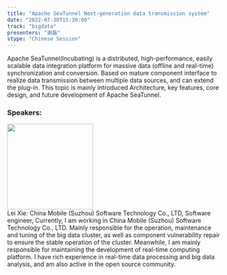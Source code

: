 ```yaml
---
title: "Apache SeaTunnel Next-generation data transmission system"
date: "2022-07-30T15:30:00"
track: "bigdata"
presenters: "谢磊"
stype: "Chinese Session"
---
```

Apache SeaTunnel(Incubating) is a distributed, high-performance, easily scalable data integration platform for massive data (offline and real-time) synchronization and conversion. Based on mature component interface to realize data transmission between multiple data sources, and can extend the plug-in. This topic is mainly introduced
Architecture, key features, core design, and future development of Apache SeaTunnel.
 ### Speakers: 
 <img src="images/speaker/1249.png" width="200" /><br>Lei Xie: China Mobile (Suzhou) Software Technology Co., LTD, Software engineer, Currently, I am working in China Mobile (Suzhou) Software Technology Co., LTD. Mainly responsible for the operation, maintenance and tuning of the big data cluster, as well as component vulnerability repair to ensure the stable operation of the cluster. Meanwhile, I am mainly responsible for maintaining the development of real-time computing platform. I have rich experience in real-time data processing and big data analysis, and am also active in the open source community.

 